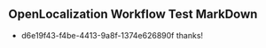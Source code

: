 ## OpenLocalization Workflow Test MarkDown
* d6e19f43-f4be-4413-9a8f-1374e626890f thanks!

<!--HONumber=Aug16_HO1-->


